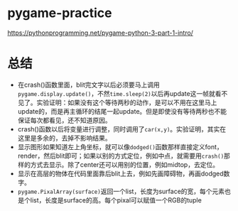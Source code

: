 # pygame-practice
https://pythonprogramming.net/pygame-python-3-part-1-intro/

# 总结
* 在crash()函数里面，blit完文字以后必须要马上调用`pygame.display.update()`，不然`time.sleep(2)`以后再update这一帧就看不见了。实验证明：如果没有这个等待两秒的动作，是可以不用在这里马上update的，而是再主循环的结尾一起update。但是即使没有等待两秒也不能保证每次都看见，还不知道原因。
* crash()函数以后将变量进行调整，同时调用了`car(x,y)`。实验证明，其实在这里是多余的，去掉不影响结果。
* 显示图形如果知道左上角坐标，就可以像`dodged()`函数那样直接定义font，render，然后blit即可；如果以别的方式定位，例如中点，就需要用`crash()`那样的方式去显示。除了center还可以用别的位置，例如midtop，去定位。
* 显示在高层的物体在代码里面靠后blit上去，例如先画障碍物，再画dodged数字。
* `pygame.PixalArray(surface)`返回一个list，长度为surface的宽，每个元素也是个list，长度是surface的高。每个pixal可以赋值一个RGB的tuple
